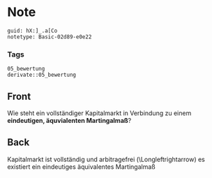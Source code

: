 # Note
```
guid: hX:]_.a[Co
notetype: Basic-02d89-e0e22
```

### Tags
```
05_bewertung
derivate::05_bewertung
```

## Front
Wie steht ein vollständiger Kapitalmarkt in Verbindung zu einem <b>eindeutigen, äquvialenten Martingalmaß</b>?

## Back
Kapitalmarkt ist vollständig und arbitragefrei \(\Longleftrightarrow\) es existiert ein eindeutiges äquivalentes Martingalmaß
